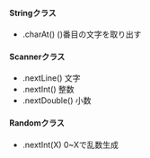 #### Stringクラス
- .charAt()       ()番目の文字を取り出す

#### Scannerクラス
- .nextLine()    文字
- .nextInt()     整数
- .nextDouble()  小数

#### Randomクラス
- .nextInt(X)    0~Xで乱数生成
